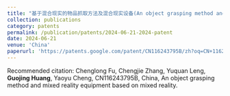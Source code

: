 ```yaml
---
title: "基于混合现实的物品抓取方法及混合现实设备(An object grasping method and mixed reality equipment based on mixed reality)"
collection: publications
category: patents
permalink: /publication/patents/2024-06-21-2024-patent
date: 2024-06-21
venue: 'China'
paperurl: 'https://patents.google.com/patent/CN116243795B/zh?oq=CN+116243795+B'
---
```

Recommended citation:  Chenglong Fu, Chengjie Zhang, Yuquan Leng, **Guojing Huang**, Yaoyu Cheng, CN116243795B, China, An object grasping method and mixed reality equipment based on mixed reality. 